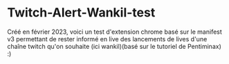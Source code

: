 # Twitch-Alert-Wankil-test
Créé en février 2023, voici un test d'extension chrome basé sur le manifest v3 permettant de rester informé en live des lancements de lives d'une chaîne twitch qu'on souhaite (ici wankil)(basé sur le tutoriel de Pentiminax) :)
